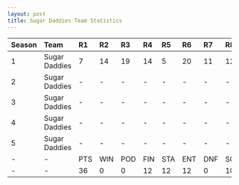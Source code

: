 ```yaml
---
layout: post 
title: Sugar Daddies Team Statistics
--- 
```


| Season   | Team          | R1   | R2   | R3   | R4   | R5   | R6   | R7   | R8   | R9   | R10   | R11   | R12   | Pts   | Pos   |
|:---------|:--------------|:-----|:-----|:-----|:-----|:-----|:-----|:-----|:-----|:-----|:------|:------|:------|:------|:------|
| 1        | Sugar Daddies | 7    | 14   | 19   | 14   | 5    | 20   | 11   | 12   | 13   | 19    | 14    | 4     | 36    | 11    |
| 2        | Sugar Daddies | -    | -    | -    | -    | -    | -    | -    | -    | -    | -     | -     | -     | -     | -     |
| 3        | Sugar Daddies | -    | -    | -    | -    | -    | -    | -    | -    | -    | -     | -     | -     | -     | -     |
| 4        | Sugar Daddies | -    | -    | -    | -    | -    | -    | -    | -    | -    | -     | -     | -     | -     | -     |
| 5        | Sugar Daddies | -    | -    | -    | -    | -    | -    | -    | -    | -    | -     | -     | -     | -     | -     |
| -        | -             | PTS  | WIN  | POD  | FIN  | STA  | ENT  | DNF  | SOP  | DNQ  | %Fin  | PPR   | BST   | CHA   | RNK   |
| -        | -             | 36   | 0    | 0    | 12   | 12   | 12   | 0    | 10   | 0    | 100   | 3     | 4     | 0     | 19    |
